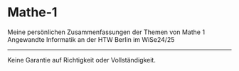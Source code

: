 ﻿# Mathe-1
Meine persönlichen Zusammenfassungen der Themen von Mathe 1 Angewandte Informatik an der HTW Berlin im WiSe24/25

---

Keine Garantie auf Richtigkeit oder Vollständigkeit. 
